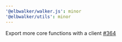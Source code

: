 ```yaml
---
'@elbwalker/walker.js': minor
'@elbwalker/utils': minor
---
```


Export more core functions with a client [#364](https://github.com/elbwalker/walkerOS/issues/364)
